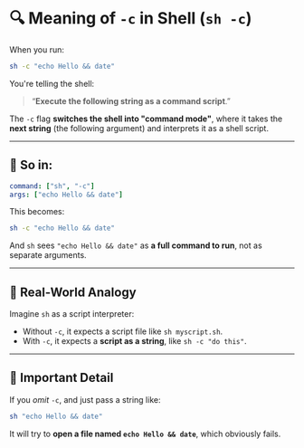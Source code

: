 # 🔍 Meaning of `-c` in Shell (`sh -c`)

When you run:

```bash
sh -c "echo Hello && date"
```

You're telling the shell:

> “**Execute the following string as a command script**.”

The `-c` flag **switches the shell into "command mode"**, where it takes the **next string** (the following argument) and interprets it as a shell script.

---

## 🧠 So in:

```yaml
command: ["sh", "-c"]
args: ["echo Hello && date"]
```

This becomes:

```bash
sh -c "echo Hello && date"
```

And `sh` sees `"echo Hello && date"` as **a full command to run**, not as separate arguments.

---

## 🧪 Real-World Analogy

Imagine `sh` as a script interpreter:

- Without `-c`, it expects a script file like `sh myscript.sh`.
- With `-c`, it expects a **script as a string**, like `sh -c "do this"`.

---

## 🧠 Important Detail

If you *omit* `-c`, and just pass a string like:

```bash
sh "echo Hello && date"
```

It will try to **open a file named `echo Hello && date`**, which obviously fails.
